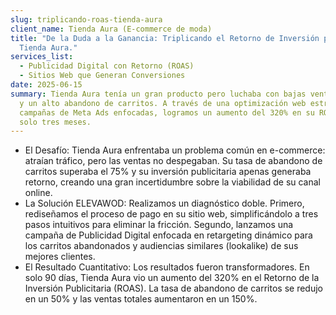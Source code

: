 ```yaml
---
slug: triplicando-roas-tienda-aura
client_name: Tienda Aura (E-commerce de moda)
title: "De la Duda a la Ganancia: Triplicando el Retorno de Inversión para
  Tienda Aura."
services_list:
  - Publicidad Digital con Retorno (ROAS)
  - Sitios Web que Generan Conversiones
date: 2025-06-15
summary: Tienda Aura tenía un gran producto pero luchaba con bajas ventas online
  y un alto abandono de carritos. A través de una optimización web estratégica y
  campañas de Meta Ads enfocadas, logramos un aumento del 320% en su ROAS en
  solo tres meses.
---
```

* El Desafío: Tienda Aura enfrentaba un problema común en e-commerce: atraían tráfico, pero las ventas no despegaban. Su tasa de abandono de carritos superaba el 75% y su inversión publicitaria apenas generaba retorno, creando una gran incertidumbre sobre la viabilidad de su canal online.
* La Solución ELEVAWOD: Realizamos un diagnóstico doble. Primero, rediseñamos el proceso de pago en su sitio web, simplificándolo a tres pasos intuitivos para eliminar la fricción. Segundo, lanzamos una campaña de Publicidad Digital enfocada en retargeting dinámico para los carritos abandonados y audiencias similares (lookalike) de sus mejores clientes.
* El Resultado Cuantitativo: Los resultados fueron transformadores. En solo 90 días, Tienda Aura vio un aumento del 320% en el Retorno de la Inversión Publicitaria (ROAS). La tasa de abandono de carritos se redujo en un 50% y las ventas totales aumentaron en un 150%.
